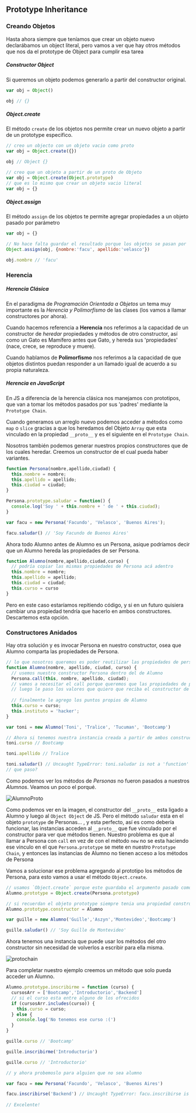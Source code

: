 ## Prototype Inheritance

### Creando Objetos

Hasta ahora siempre que teníamos que crear un objeto nuevo declarábamos un object literal, pero vamos a ver que hay otros métodos que nos da el prototype de Object para cumplir esa tarea

##### Constructor Object

Si queremos un objeto podemos generarlo a partir del constructor original.

```javascript
var obj = Object()

obj // {}
```

##### Object.create

El método `create` de los objetos nos permite crear un nuevo objeto a partir de un prototype especifico.

```javascript
// creo un objecto con un objeto vacio como proto
var obj = Object.create({})

obj // Object {}

// creo que un objeto a partir de un proto de Objeto
var obj = Object.create(Object.prototype)
// que es lo mismo que crear un objeto vacio literal
var obj = {}
```

##### Object.assign

El método `assign` de los objetos te permite agregar propiedades a un objeto pasado por parámetro

```javascript
var obj = {}

// No hace falta guardar el resultado porque los objetos se pasan por `referencia`
Object.assign(obj, {nombre:'facu', apellido:'velasco'})

obj.nombre // 'facu' 
```

### Herencia

##### Herencia Clásica

En el paradigma de _Programación Orientada a Objetos_ un tema muy importante es la _Herencia y Polimorfismo_ de las clases (los vamos a llamar constructores por ahora).

Cuando hacemos referencia a **Herencia** nos referimos a la capacidad de un constructor de _heredar_ propiedades y métodos de otro constructor, así como un Gato es Mamífero antes que Gato, y hereda sus 'propiedades' (nace, crece, se reproduce y muere).

Cuando hablamos de **Polimorfismo** nos referimos a la capacidad de que objetos distintos puedan responder a un llamado igual de acuerdo a su propia naturaleza. 

##### Herencia en JavaScript

En JS a diferencia de la herencia clásica nos manejamos con prototipos, que van a tomar los métodos pasados por sus 'padres' mediante la `Prototype Chain`.

Cuando generamos un arreglo nuevo podemos acceder a métodos como `map` o `slice` gracias a que los heredamos del Objeto `Array` que esta vinculado en la propiedad `__proto__` y es el siguiente en el `Prototype Chain`.

Nosotros también podemos generar nuestros propios constructores que de los cuales heredar. Creemos un constructor de el cual pueda haber variantes.

```javascript
function Persona(nombre,apellido,ciudad) {
  this.nombre = nombre;
  this.apellido = apellido;
  this.ciudad = ciudad;
}

Persona.prototype.saludar = function() {
  console.log('Soy ' + this.nombre + ' de ' + this.ciudad);
}

var facu = new Persona('Facundo', 'Velasco', 'Buenos Aires');

facu.saludar() // 'Soy Facundo de Buenos Aires'
```

Ahora todo Alumno antes de Alumno es un Persona, asique podríamos decir que un Alumno hereda las propiedades de ser Persona.

```javascript
function Alumno(nombre,apellido,ciudad,curso) {
  // podría copiar las mismas propiedades de Persona acá adentro
  this.nombre = nombre;
  this.apellido = apellido;
  this.ciudad = ciudad;
  this.curso = curso
}
```

Pero en este caso estaríamos repitiendo código, y si en un futuro quisiera cambiar una propiedad tendría que hacerlo en ambos constructores.
Descartemos esta opción.

### Constructores Anidados

Hay otra solución y es invocar Persona en nuestro constructor, osea que Alumno comparta las propiedades de Persona.

```javascript
// lo que nosotros queremos es poder reutilizar las propiedades de persona,
function Alumno(nombre, apellido, ciudad, curso) {
  // usemos nuestro constructor Persona dentro del de Alumno
  Persona.call(this, nombre, apellido, ciudad);
  // vamos a necesitar el call porque queremos que las propiedades de persona, queden en bajo el objeto que va a devolver Alumno, y no uno nuevo del constructor Persona.
  // luego le paso los valores que quiero que reciba el constructor de Alumno
  
  // finalmente le agrego los puntos propios de Alumno
  this.curso = curso;
  this.instituto = 'hacker';
}

var toni = new Alumno('Toni', 'Tralice', 'Tucuman', 'Bootcamp')

// Ahora si tenemos nuestra instancia creada a partir de ambos constructores
toni.curso // Bootcamp

toni.apellido // Tralice

toni.saludar() // Uncaught TypeError: toni.saludar is not a 'function'
// que paso?
```

Como podemos ver los métodos de _Personas_ no fueron pasados a nuestros _Alumnos_. Veamos un poco el porqué.

![AlumnoProto](https://pledu-plataforma5.s3.amazonaws.com/3a0e391b-2b89-4ae9-9bca-4544cb391a94/AlumnoProto.png)

Como podemos ver en la imagen, el constructor del `__proto__` esta ligado a Alumno y luego al `Object Object` de JS. Pero el método `saludar` esta en el objeto `prototype` de Personas... , y esta perfecto, así es como debería funcionar, las instancias acceden al `__proto__` que fue vinculado por el constructor para ver que métodos tienen. Nuestro problema es que al llamar a Persona con `call` en vez de con el método `new` no se esta haciendo ese vinculo en el que `Persona.prototype` se mete en nuestro `Prototype Chain`, y entonces las instancias de Alumno no tienen acceso a los métodos de Persona

Vamos a solucionar ese problema agregando al prototipo los métodos de Persona, para esto vamos a usar el método `Object.create`.

```javascript
// usamos `Object.create` porque este guardaba el argumento pasado como `__proto__` del objeto a retornar
Alumno.prototype = Object.create(Persona.prototype)

// si recuerdan el objeto prototype siempre tenia una propiedad constructor que hacia referencia a la función en si, con la asignación que hicimos arriba lo pisamos, por lo que deberíamos volver a agregarlo.
Alumno.prototype.constructor = Alumno

var guille = new Alumno('Guille','Aszyn','Montevideo','Bootcamp')

guille.saludar() // 'Soy Guille de Montevideo'
```

Ahora tenemos una instancia que puede usar los métodos del otro constructor sin necesidad de volverlos a escribir para ella misma.

![protochain](https://pledu-plataforma5.s3.amazonaws.com/3a0e391b-2b89-4ae9-9bca-4544cb391a94/protochain.png)

Para completar nuestro ejemplo creemos un método que solo pueda acceder un Alumno.

```javascript
Alumno.prototype.inscribirme = function (curso) {
  cursosArr = ['Bootcamp','Introductorio','Backend']
  // si el curso esta entre alguno de los ofrecidos 
  if (cursosArr.includes(curso)) {
    this.curso = curso;
  } else {
    console.log('No tenemos ese curso :(')
  }
}

guille.curso // 'Bootcamp'

guille.inscribirme('Introductorio')

guille.curso // 'Introductorio'

// y ahora probemoslo para alguien que no sea alumno

var facu = new Persona('Facundo', 'Velasco', 'Buenos Aires')

facu.inscribirse('Backend') // Uncaught TypeError: facu.inscribirse is not a 'function'
  
// Excelente!
```
